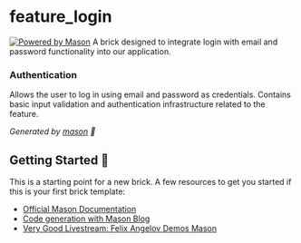 # feature_login

[![Powered by Mason](https://img.shields.io/endpoint?url=https%3A%2F%2Ftinyurl.com%2Fmason-badge)](https://github.com/felangel/mason)
A brick designed to integrate login with email and password functionality into our application.

### Authentication

Allows the user to log in using email and password as credentials. Contains basic input validation
and authentication infrastructure related to the feature.

_Generated by [mason][1] 🧱_

## Getting Started 🚀

This is a starting point for a new brick.
A few resources to get you started if this is your first brick template:

- [Official Mason Documentation][2]
- [Code generation with Mason Blog][3]
- [Very Good Livestream: Felix Angelov Demos Mason][4]

[1]: https://github.com/felangel/mason

[2]: https://github.com/felangel/mason/tree/master/packages/mason_cli#readme

[3]: https://verygood.ventures/blog/code-generation-with-mason

[4]: https://youtu.be/G4PTjA6tpTU
